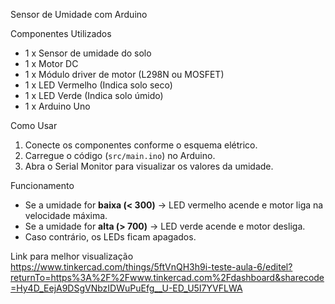Sensor de Umidade com Arduino

Componentes Utilizados
- 1 x Sensor de umidade do solo
- 1 x Motor DC
- 1 x Módulo driver de motor (L298N ou MOSFET)
- 1 x LED Vermelho (Indica solo seco)
- 1 x LED Verde (Indica solo úmido)
- 1 x Arduino Uno

Como Usar
1. Conecte os componentes conforme o esquema elétrico.
2. Carregue o código (`src/main.ino`) no Arduino.
3. Abra o Serial Monitor para visualizar os valores da umidade.

Funcionamento
- Se a umidade for **baixa (< 300)** → LED vermelho acende e motor liga na velocidade máxima.
- Se a umidade for **alta (> 700)** → LED verde acende e motor desliga.
- Caso contrário, os LEDs ficam apagados.

Link para melhor visualização
https://www.tinkercad.com/things/5ftVnQH3h9i-teste-aula-6/editel?returnTo=https%3A%2F%2Fwww.tinkercad.com%2Fdashboard&sharecode=Hy4D_EejA9DSgVNbzIDWuPuEfg__U-ED_U5I7YVFLWA
